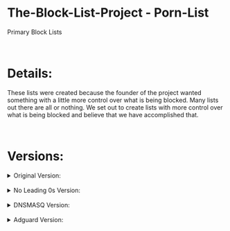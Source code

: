 # The-Block-List-Project - Porn-List
Primary Block Lists

&nbsp;

# Details:

These lists were created because the founder of the project wanted something with a little more control over what is being blocked. Many lists out there are all or nothing. We set out to create lists with more control over what is being blocked and believe that we have accomplished that. 

&nbsp;

# Versions:

<details>
<summary>Original Version:</summary>

<Original>&nbsp;All urls in the version of the list are listed in the host file as follows</Original>

<p>  &nbsp;&nbsp;0.0.0.0 example.com</p>
</details>
&nbsp;
<details>
<summary>No Leading 0s Version:</summary>

<p>&nbsp;All urls in this version of the list are listed in the host file as follows</p>

<p>  &nbsp;&nbsp;example.com</p>

Our users brought it to our attention that some devices error out if the url is preceded by an IP address.

</details>
&nbsp;
<details>
<summary>DNSMASQ Version:</summary>

<p>&nbsp;All urls in this version of the list are listed in the host file as follows</p>

<p>  &nbsp;&nbsp;server=/example.com/</p>

It was requested to add support for dnsmasq. Please provide feedback.

</details>
&nbsp;
<details>
<summary>Adguard Version:</summary>

<p>&nbsp;All urls in this version of the list are listed in the host file as follows</p>

<p>  &nbsp;&nbsp;||example.com^</p>

It was requested to add support for AdGuard. We are currently testing our lists. Please provide feedback.

</details>
&nbsp;

